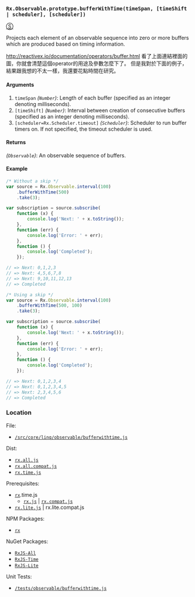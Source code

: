### `Rx.Observable.prototype.bufferWithTime(timeSpan, [timeShift | scheduler], [scheduler])`
[&#x24C8;](https://github.com/Reactive-Extensions/RxJS/blob/master/src/core/linq/observable/bufferwithtime.js "View in source")

Projects each element of an observable sequence into zero or more buffers which are produced based on timing information.

http://reactivex.io/documentation/operators/buffer.html
看了上面連結裡面的圖，你就會清楚這個operator的用途及參數怎麼下了。
但是我對於下面的例子，結果跟我想的不太一樣，我還要花點時間在研究。

#### Arguments
1. `timeSpan` *(`Number`)*: Length of each buffer (specified as an integer denoting milliseconds).
2. `[timeShift]` *(`Number`)*: Interval between creation of consecutive buffers (specified as an integer denoting milliseconds).
3. `[scheduler=Rx.Scheduler.timeout]` *(`Scheduler`)*: Scheduler to run buffer timers on. If not specified, the timeout scheduler is used.

#### Returns
*(`Observable`)*: An observable sequence of buffers.

#### Example
```js
/* Without a skip */
var source = Rx.Observable.interval(100)
    .bufferWithTime(500)
    .take(3);

var subscription = source.subscribe(
    function (x) {
        console.log('Next: ' + x.toString());
    },
    function (err) {
        console.log('Error: ' + err);
    },
    function () {
        console.log('Completed');
    });

// => Next: 0,1,2,3
// => Next: 4,5,6,7,8
// => Next: 9,10,11,12,13
// => Completed

/* Using a skip */
var source = Rx.Observable.interval(100)
    .bufferWithTime(500, 100)
    .take(3);

var subscription = source.subscribe(
    function (x) {
        console.log('Next: ' + x.toString());
    },
    function (err) {
        console.log('Error: ' + err);
    },
    function () {
        console.log('Completed');
    });

// => Next: 0,1,2,3,4
// => Next: 0,1,2,3,4,5
// => Next: 2,3,4,5,6
// => Completed
```
### Location

File:
- [`/src/core/linq/observable/bufferwithtime.js`](https://github.com/Reactive-Extensions/RxJS/blob/master/src/core/linq/observable/bufferwithtime.js)

Dist:
- [`rx.all.js`](https://github.com/Reactive-Extensions/RxJS/blob/master/dist/rx.all.js)
- [`rx.all.compat.js`](https://github.com/Reactive-Extensions/RxJS/blob/master/dist/rx.all.compat.js)
- [`rx.time.js`](https://github.com/Reactive-Extensions/RxJS/blob/master/dist/rx.time.js)

Prerequisites:
- [`rx`](https://www.npmjs.org/package/rx).time.js
    - [`rx.js`](https://github.com/Reactive-Extensions/RxJS/blob/master/dist/rx.js) | [`rx.compat.js`](https://github.com/Reactive-Extensions/RxJS/blob/master/dist/rx.compat.js)
- [`rx.lite.js`](https://github.com/Reactive-Extensions/RxJS/blob/master/dist/rx.lite.js) | rx.lite.compat.js

NPM Packages:
- [`rx`](https://www.npmjs.org/package/rx)

NuGet Packages:
- [`RxJS-All`](http://www.nuget.org/packages/RxJS-All/)
- [`RxJS-Time`](http://www.nuget.org/packages/RxJS-Time/)
- [`RxJS-Lite`](http://www.nuget.org/packages/RxJS-Lite/)

Unit Tests:
- [`/tests/observable/bufferwithtime.js`](https://github.com/Reactive-Extensions/RxJS/blob/master/tests/observable/bufferwithtime.js)
